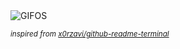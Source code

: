 <div align="justify">
<picture>
    <source media="(prefers-color-scheme: dark)" srcset="https://i.ibb.co/ynTF4KY7/output-gif.gif">
    <source media="(prefers-color-scheme: light)" srcset="https://i.ibb.co/ynTF4KY7/output-gif.gif">
    <img alt="GIFOS" src="https://i.ibb.co/ynTF4KY7/output-gif.gif">
</picture>

<sub><i>inspired from [x0rzavi/github-readme-terminal](https://github.com/x0rzavi/github-readme-terminal)</i></sub>

</div>

<!-- Image deletion URL: https://ibb.co/2723ZRsH/866c8c3d285ac56d621479585ddf25ce -->